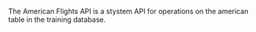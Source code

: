 The American Flights API is a stystem API for operations on the american table in the training database.
